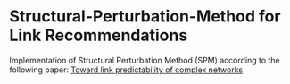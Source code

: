 # Structural-Perturbation-Method for Link Recommendations
Implementation of Structural Perturbation Method (SPM) according to the following paper: [Toward link predictability of complex networks](https://www.researchgate.net/publication/272372246_Toward_link_predictability_of_complex_networks)

